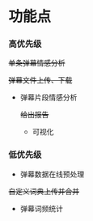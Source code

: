 # 功能点
### 高优先级
~~单条弹幕情感分析~~
 
~~弹幕文件上传、下载~~
- 弹幕片段情感分析
    
    ~~给出报告~~
    - 可视化
### 低优先级
- 弹幕数据在线预处理

~~自定义词典上传并合并~~


- 弹幕词频统计